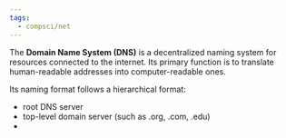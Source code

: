 ```yaml
---
tags:
  - compsci/net
---
```

The **Domain Name System (DNS)** is a decentralized naming system for resources connected to the internet. Its primary function is to translate human-readable addresses into computer-readable ones. 

Its naming format follows a hierarchical format:
- root DNS server
- top-level domain server (such as .org, .com, .edu)
- 